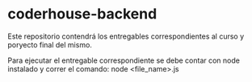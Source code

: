 # coderhouse-backend
Este repositorio contendrá los entregables correspondientes al curso y poryecto final del mismo.

Para ejecutar el entregable correspondiente se debe contar con node instalado y correr el comando: node <file_name>.js

